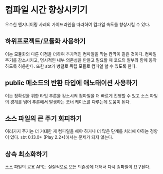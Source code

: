 <!--- Copyright (C) 2009-2015 Typesafe Inc. <http://www.typesafe.com> -->
# 컴파일 시간 향상시키기

우수한 엔지니어링 사례의 가이드라인을 따라하여 컴파일 속도를 향상시킬 수 있다.

## 하위프로젝트/모듈화 사용하기

이는 모듈화의 다른 이점을 더하여 추가적인 컴파일을 막는 칸막이 같은 것이다. 컴파일 주기를 감소시키고, 명시적인 내부 의존성을 만들고 필요할 때 코드의 일부와 함께 동작하도록 허용한다. 또한 sbt가 병렬로 독립 모듈로 컴파일 할 수 있도록 한다.

## public 메소드의 반환 타입에 애노태이션 사용하기

이는 정확성을 위한 타입 추론을 감소시켜 컴파일을 더 빠르게 진행할 수 있고 소스 파일의 경계를 넘어 추론에서 발생하는 코너 케이스를 다루는데 도움이 된다.

## 소스 파일의 큰 주기 회피하기

여러가지 주기는 더 거대한 재 컴파일을 해야 하거나 더 많은 단계를 처리해 야하는 경향이 있다. sbt 0.13.0+ (Play 2.2+)에서는 문제가 되지 않는다.

## 상속 최소화하기

소스 파일의 공용 API는 실질적으로 모든 의존성에 대해서 다시 컴파일이 요구된다.
